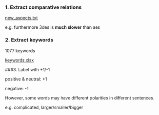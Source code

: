 ### 1. Extract comparative relations

[new_aspects.txt](../aspects/new_aspects.txt)

e.g.  furthermore 3des is **much slower** than aes

### 2. Extract keywords

1077 keywords

[keywords.xlsx](../aspects/keywords.xlsx)

###3. Label with +1/-1

positive & neutral: +1

negative: -1

However, some words may have different polarities in different sentences.

e.g. complicated, larger/smaller/bigger



